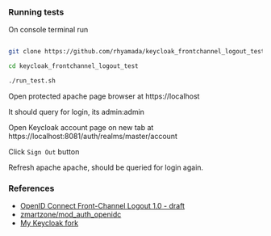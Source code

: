 ### Running tests

On console terminal run

```bash

git clone https://github.com/rhyamada/keycloak_frontchannel_logout_test.git

cd keycloak_frontchannel_logout_test

./run_test.sh

```

Open protected apache page browser at https://localhost

It should query for login, its admin:admin

Open Keycloak account page on new tab at https://localhost:8081/auth/realms/master/account

Click `Sign Out` button

Refresh apache apache, should be queried for login again.


### References
* [OpenID Connect Front-Channel Logout 1.0 - draft](https://openid.net/specs/openid-connect-frontchannel-1_0.html)
* [zmartzone/mod_auth_openidc](https://github.com/zmartzone/mod_auth_openidc)
* [My Keycloak fork](https://github.com/rhyamada/keycloak)
